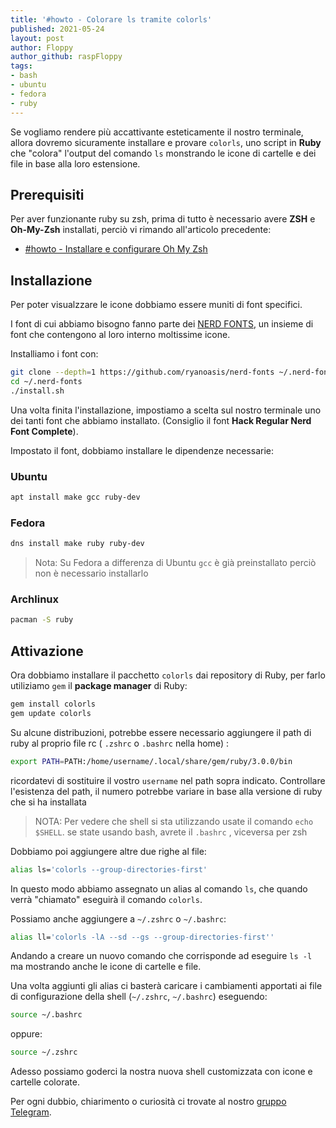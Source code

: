 ```yaml
---
title: '#howto - Colorare ls tramite colorls' 
published: 2021-05-24 
layout: post 
author: Floppy
author_github: raspFloppy 
tags: 
- bash
- ubuntu
- fedora
- ruby 
---
```



Se vogliamo rendere più accattivante esteticamente il nostro terminale, allora dovremo sicuramente installare e provare `colorls`, uno script in **Ruby** che "colora" l'output del comando `ls` monstrando le icone di cartelle e dei file in base alla loro estensione. 

## Prerequisiti
Per aver funzionante ruby su zsh, prima di tutto è necessario avere **ZSH** e **Oh-My-Zsh** installati, perciò vi rimando all'articolo precedente:

- [#howto - Installare e configurare Oh My Zsh](https://linuxhub.it/articles/howto-installare-e-configurare-oh-my-zsh/)

## Installazione 

Per poter visualzzare le icone dobbiamo essere muniti di font specifici.

I font di cui abbiamo bisogno fanno parte dei [NERD FONTS](https://github.com/ryanoasis/nerd-fonts), un insieme di font che contengono al loro interno moltissime icone.

Installiamo i font con:

``` bash
git clone --depth=1 https://github.com/ryanoasis/nerd-fonts ~/.nerd-fonts
cd ~/.nerd-fonts
./install.sh
```
Una volta finita l'installazione, impostiamo a scelta sul nostro terminale uno dei tanti font che abbiamo installato.
(Consiglio il font **Hack Regular Nerd Font Complete**).

Impostato il font, dobbiamo installare le dipendenze necessarie:

### Ubuntu

``` bash
apt install make gcc ruby-dev
```

### Fedora

``` bash
dns install make ruby ruby-dev
```
> Nota: Su Fedora a differenza di Ubuntu `gcc` è già preinstallato perciò non è necessario installarlo 

### Archlinux

```bash
pacman -S ruby
```




## Attivazione

Ora dobbiamo installare il pacchetto `colorls` dai repository di Ruby, per farlo utiliziamo `gem` il **package manager** di Ruby:

``` bash
gem install colorls
gem update colorls
```



Su alcune distribuzioni, potrebbe essere necessario aggiungere il path di ruby al proprio file rc ( `.zshrc` o `.bashrc` nella home) : 

```bash
export PATH=PATH:/home/username/.local/share/gem/ruby/3.0.0/bin
```

ricordatevi di sostituire il vostro `username` nel path sopra indicato. Controllare l'esistenza del path, il numero potrebbe variare in base alla versione di ruby che si ha installata 

> NOTA: Per vedere che shell si sta utilizzando usate il comando `echo $SHELL`. se state usando bash, avrete il `.bashrc` , viceversa per zsh

Dobbiamo poi aggiungere altre due righe al file: 

``` bash
alias ls='colorls --group-directories-first'
```


In questo modo abbiamo assegnato un alias al comando `ls`, che quando verrà "chiamato" eseguirà il comando `colorls`.

Possiamo anche aggiungere a `~/.zshrc` o `~/.bashrc`:
``` bash
alias ll='colorls -lA --sd --gs --group-directories-first''
```
Andando a creare un nuovo comando che corrisponde ad eseguire `ls -l` ma mostrando anche le icone di cartelle e file.


Una volta aggiunti gli alias ci basterà caricare i cambiamenti apportati ai file di configurazione della shell (`~/.zshrc`, `~/.bashrc`) eseguendo:
``` bash
source ~/.bashrc
```
oppure:
``` bash
source ~/.zshrc
```

Adesso possiamo goderci la nostra nuova shell customizzata con icone e cartelle colorate.


Per ogni dubbio, chiarimento o curiosità ci trovate al nostro [gruppo Telegram](https://t.me/linuxpeople).

